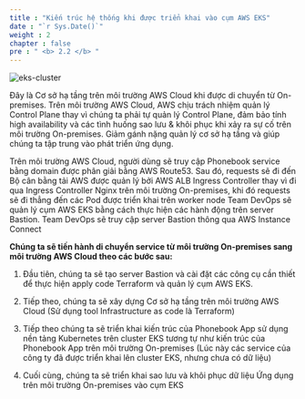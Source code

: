 ```yaml
---
title : "Kiến trúc hệ thống khi được triển khai vào cụm AWS EKS"
date : "`r Sys.Date()`"
weight : 2
chapter : false
pre : " <b> 2.2 </b> "
---
```

![eks-cluster](/images/002-architect/eks-cluster.png)

Đây là Cơ sở hạ tầng trên môi trường AWS Cloud khi được di chuyển từ On-premises. Trên môi trường AWS Cloud, AWS chịu trách nhiệm quản lý Control Plane thay vì chúng ta phải tự quản lý Control Plane, đảm bảo tính high availability và các tình huống sao lưu & khôi phục khi xảy ra sự cố trên môi trường On-premises. Giảm gánh nặng quản lý cơ sở hạ tầng và giúp chúng ta tập trung vào phát triển ứng dụng.

Trên môi trường AWS Cloud, người dùng sẽ truy cập Phonebook service bằng domain được phân giải bằng AWS Route53. Sau đó, requests sẽ đi đến Bộ cân bằng tải AWS được quản lý bởi AWS ALB Ingress Controller thay vì đi qua Ingress Controller Nginx trên môi trường On-premises, khi đó requests sẽ đi thẳng đến các Pod được triển khai trên worker node
Team DevOps sẽ quản lý cụm AWS EKS bằng cách thực hiện các hành động trên server Bastion. Team DevOps sẽ truy cập server Bastion thông qua AWS Instance Connect

**Chúng ta sẽ tiến hành di chuyển service từ môi trường On-premises sang môi trường AWS Cloud theo các bước sau:**
   1. Đầu tiên, chúng ta sẽ tạo server Bastion và cài đặt các công cụ cần thiết để thực hiện apply code Terraform và quản lý cụm AWS EKS.

   2. Tiếp theo, chúng ta sẽ xây dựng Cơ sở hạ tầng trên môi trường AWS Cloud (Sử dụng tool Infrastructure as code là Terraform)

   3. Tiếp theo chúng ta sẽ triển khai kiến trúc của Phonebook App sử dụng nền tảng Kubernetes trên cluster EKS tương tự như kiến trúc của Phonebook App trên môi trường On-premises (Lúc này các service của công ty đã được triển khai lên cluster EKS, nhưng chưa có dữ liệu)
  
   4. Cuối cùng, chúng ta sẽ triển khai sao lưu và khôi phục dữ liệu Ứng dụng trên môi trường On-premises vào cụm EKS